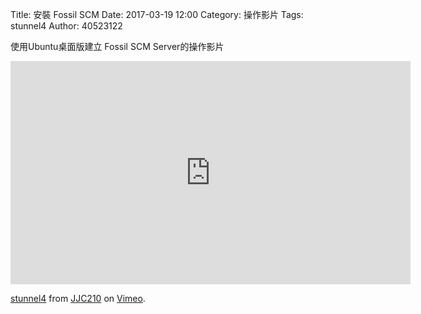 Title: 安裝 Fossil SCM 
Date: 2017-03-19 12:00
Category: 操作影片
Tags: stunnel4
Author: 40523122
 
使用Ubuntu桌面版建立 Fossil SCM Server的操作影片

<!-- PELICAN_END_SUMMARY -->

<iframe src="https://player.vimeo.com/video/214970230" width="640" height="357" frameborder="0" webkitallowfullscreen mozallowfullscreen allowfullscreen></iframe>
<p><a href="https://vimeo.com/214970230">stunnel4</a> from <a href="https://vimeo.com/user58912544">JJC210</a> on <a href="https://vimeo.com">Vimeo</a>.</p>